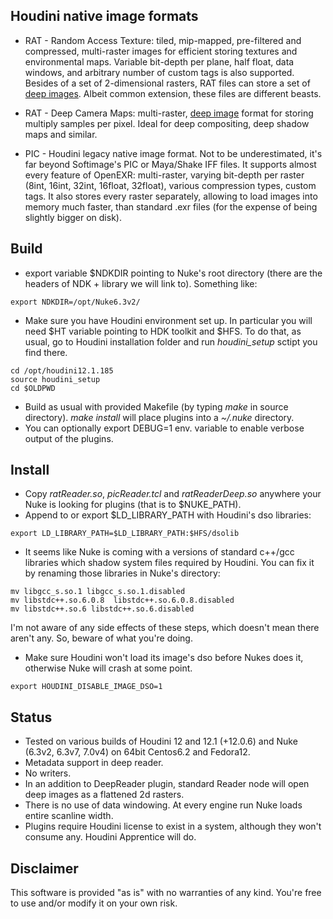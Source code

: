 ## Houdini native image formats ##

  * RAT - Random Access Texture: tiled, mip-mapped, pre-filtered and compressed, multi-raster images for efficient storing textures and environmental maps. Variable bit-depth per plane, half float, data windows, and arbitrary number of custom tags is also supported. Besides of a set of 2-dimensional rasters, RAT files can store a set of [deep images](http://en.wikipedia.org/wiki/Deep_image_compositing). Albeit common extension, these files are different beasts.

  * RAT - Deep Camera Maps: multi-raster, [deep image](http://en.wikipedia.org/wiki/Deep_image_compositing) format for storing multiply samples per pixel. Ideal for deep compositing, deep shadow maps and similar.

  * PIC - Houdini legacy native image format. Not to be underestimated, it's far beyond Softimage's PIC or Maya/Shake IFF files.  It supports almost every feature of OpenEXR: multi-raster, varying bit-depth per raster (8int, 16int, 32int, 16float, 32float), various compression types, custom tags. It also stores every raster separately, allowing to load images into memory much faster, than standard .exr files  (for the expense of being slightly bigger on disk).

## Build ##

  * export variable $NDKDIR pointing to Nuke's root directory (there are the headers of NDK + library we will link to). Something like:
```
export NDKDIR=/opt/Nuke6.3v2/
```

  * Make sure you have Houdini environment set up. In particular you will need $HT variable pointing to HDK toolkit and $HFS. To do that, as usual, go to Houdini installation folder and run _houdini\_setup_ sctipt you find there.
```
cd /opt/houdini12.1.185
source houdini_setup
cd $OLDPWD
```

  * Build as usual with provided Makefile (by typing _make_ in source directory). _make install_ will place plugins into a _~/.nuke_ directory.
  * You can optionally export DEBUG=1 env. variable to enable verbose output of the plugins.


## Install ##

  * Copy _ratReader.so_, _picReader.tcl_ and _ratReaderDeep.so_ anywhere your Nuke is looking for plugins (that is to $NUKE\_PATH).
  * Append to or export $LD\_LIBRARY\_PATH with Houdini's dso libraries:
```
export LD_LIBRARY_PATH=$LD_LIBRARY_PATH:$HFS/dsolib
```

  * It seems like Nuke is coming with a versions of standard c++/gcc libraries which shadow system files required by Houdini. You can fix it by renaming those libraries in Nuke's directory:
```
mv libgcc_s.so.1 libgcc_s.so.1.disabled
mv libstdc++.so.6.0.8  libstdc++.so.6.0.8.disabled
mv libstdc++.so.6 libstdc++.so.6.disabled
```

I'm not aware of any side effects of these steps, which doesn't mean there aren't any. So, beware of what you're doing.


  * Make sure Houdini won't load its image's dso before Nukes does it, otherwise Nuke will crash at some point.
```
export HOUDINI_DISABLE_IMAGE_DSO=1
```

## Status ##
  * Tested on various builds of Houdini 12 and 12.1 (+12.0.6) and Nuke (6.3v2, 6.3v7, 7.0v4) on 64bit Centos6.2 and Fedora12.
  * Metadata support in deep reader.
  * No writers.
  * In an addition to DeepReader plugin, standard Reader node will open deep images as a flattened 2d rasters.
  * There is no use of data windowing. At every engine run Nuke loads entire scanline width.
  * Plugins require Houdini license to exist in a system, although they won't consume any. Houdini Apprentice will do.

## Disclaimer ##
This software is provided "as is" with no warranties of any kind. You're free to use and/or modify it on your own risk.